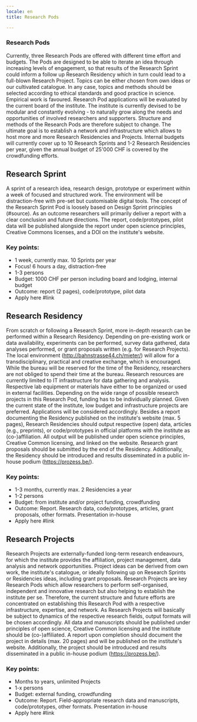 ```yaml
---
locale: en
title: Research Pods

---
```


### Research Pods

Currently, three Research Pods are offered with different time effort and budgets.
The Pods are designed to be able to iterate an idea through increasing levels of engagement, so that results of the Research Sprint could inform a follow up Research Residency which in turn could lead to a full-blown Research Project.
Topics can be either chosen from own ideas or our cultivated catalogue. In any case, topics and methods should be selected according to ethical standards and good practice in science. Empirical work is favoured. Research Pod applications will be evaluated by the current board of the institute. 
The institute is currently devised to be modular and constantly evolving - to naturally grow along the needs and opportunities of involved researchers and supporters. Structure and methods of the Research Pods are therefore subject to change. The ultimate goal is to establish a network and infrastructure which allows to host more and more Research Residencies and Projects. Internal budgets will currently cover up to 10 Research Sprints and 1-2 Research Residencies per year, given the annual budget of 25'000 CHF is covered by the crowdfunding efforts.

## Research Sprint

A sprint of a research idea, research design, prototype or experiment within a week of focused and structured work. The environment will be distraction-free with pre-set but customisable digital tools. The concept of the Research Sprint Pod is loosely based on Design Sprint principles (#source).
As an outcome researchers will primarily deliver a report with a clear conclusion and future directions. The report, code/prototypes, pilot data will be published alongside the report under open science principles, Creative Commons licenses, and a DOI on the institute's website.

### Key points:

- 1 week, currently max. 10 Sprints per year
- Focus! 6 hours a day, distraction-free
- 1-3 persons
- Budget: 1000 CHF per person including board and lodging, internal budget
- Outcome: report (2 pages), code/prototype, pilot data
- Apply here #link


## Research Residency

From scratch or following a Research Sprint, more in-depth research can be performed within a Research Residency. Depending on pre-existing work or data availability, experiments can be performed, survey data gathered, data analyses performed, or grant proposals written (e.g. for Research Projects). The local environment (http://bahnstrasse44.ch/mieter/) will allow for a transdisciplinary, practical and creative exchange, which is encouraged. While the bureau will be reserved for the time of the Residency, researchers are not obliged to spend their time at the bureau. Research resources are currently limited to IT infrastructure for data gathering and analysis. Respective lab equipment or materials have either to be organized or used in external facilities.
Depending on the wide range of possible research projects in this Research Pod, funding has to be individually planned. Given the current state of the institute, low budget and infrastructure projects are preferred. Applications will be considered accordingly.
Besides a report documenting the Residency published on the institute's website (max. 5 pages), Research Residencies should output respective (open) data, articles (e.g., preprints), or code/prototypes in official platforms with the institute as (co-)affiliation. 
All output will be published under open science principles, Creative Common licensing, and linked on the website. 
Research grant proposals should be submitted by the end of the Residency.
Additionally, the Residency should be introduced and results disseminated in a public in-house podium (https://prozess.be/).

### Key points:

- 1-3 months, currently max. 2 Residencies a year
- 1-2 persons
- Budget: from institute and/or project funding, crowdfunding
- Outcome: Report. Research data, code/prototypes, articles, grant proposals, other formats. Presentation in-house 
- Apply here #link



## Research Projects

Research Projects are externally-funded long-term research endeavours, for which the institute provides the affiliation, project management, data analysis and network opportunities. Project ideas can be derived from own work, the institute's catalogue, or ideally following up on Research Sprints or Residencies ideas, including grant proposals. 
Research Projects are key Research Pods which allow researchers to perform self-organised, independent and innovative research but also helping to establish the institute per se. Therefore, the current structure and future efforts are concentrated on establishing this Research Pod with a respective infrastructure, expertise, and network.
As Research Projects will basically be subject to dynamics of the respective research fields, output formats will be chosen accordingly. 
All data and manuscripts should be published under principles of open science, Creative Common licensing and the institute should be (co-)affiliated.
A report upon completion should document the project in details (max. 20 pages) and will be published on the institute's website.
Additionally, the project should be introduced and results disseminated in a public in-house podium (https://prozess.be/).


### Key points:

- Months to years, unlimited Projects
- 1-x persons
- Budget: external funding, crowdfunding
- Outcome: Report. Field-appropriate research data and manuscripts, code/prototypes, other formats. Presentation in-house 
- Apply here #link







